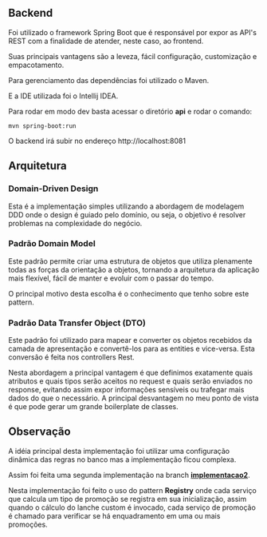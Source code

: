 ## Backend

Foi utilizado o framework Spring Boot que é responsável por expor as API's REST com a finalidade de atender, neste caso, ao frontend.

Suas principais vantagens são a leveza, fácil configuração, customização e empacotamento. 

Para gerenciamento das dependências foi utilizado o Maven.

E a IDE utilizada foi o Intellij IDEA.

Para rodar em modo dev basta acessar o diretório **api** e rodar o comando:
```
mvn spring-boot:run
```

O backend irá subir no endereço http://localhost:8081

## Arquitetura

### Domain-Driven Design

Esta é a implementação simples utilizando a abordagem de modelagem DDD onde o design é guiado pelo domínio, ou seja, o objetivo é resolver problemas na complexidade do negócio.

### Padrão Domain Model

Este padrão permite criar uma estrutura de objetos que utiliza plenamente todas as forças da orientação a objetos, tornando a arquitetura da aplicação mais flexível, fácil de manter e evoluir com o passar do tempo.

O principal motivo desta escolha é o conhecimento que tenho sobre este pattern.

### Padrão Data Transfer Object (DTO)
Este padrão foi utilizado para mapear e converter os objetos recebidos da camada de apresentação e convertê-los para as entities e vice-versa. Esta conversão é feita nos controllers Rest.

Nesta abordagem a principal vantagem é que definimos exatamente quais atributos e quais tipos serão aceitos no request e quais serão enviados no response, evitando assim expor informações sensíveis ou trafegar mais dados do que o necessário.
A principal desvantagem no meu ponto de vista é que pode gerar um grande boilerplate de classes.


## Observação

A idéia principal desta implementação foi utilizar uma configuração dinâmica das regras no banco mas a implementação ficou complexa.

Assim foi feita uma segunda implementação na branch **[implementacao2](https://github.com/darian-beluzzo/mister-burguer/tree/implementacao2)**.

Nesta implementação foi feito o uso do pattern **Registry** onde cada serviço que calcula um tipo de promoção se registra em sua inicialização, assim quando o cálculo do lanche custom é invocado, cada serviço de promoção é chamado para verificar se há enquadramento em uma ou mais promoções.
